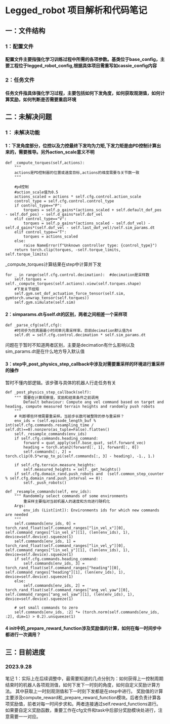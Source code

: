 # Legged_robot 项目解析和代码笔记
## 一：文件结构
### 1：配置文件
#### 配置文件主要指强化学习训练过程中所需的各项参数。基类位于base_config，主要工程位于legged_robot_config,根据具体项目需重写如cassie_config内容
### 2：任务文件
#### 任务文件指具体强化学习过程，主要包括如何下发角度，如何获取观测值，如何计算奖励，如何判断是否需要重启环境

## 二：未解决问题

### 1： 未解决功能

#### 1：下发角度部分，位控以及力控最终下发均为力矩,下发力矩是由PD控制计算出来的，需要推导。另外action_scale意义不明
        
    def _compute_torques(self,actions):
        """
        actions是PD控制器的位置或速度目标,actions的维度需要与关节数一致
        """

        #pd控制
        #action_scale值为0.5
        actions_scaled = actions * self.cfg.control.action_scale
        control_type = self.cfg.control.control_type
        if control_type=="P":
            torques = self.p_gains*(actions_scaled + self.default_dof_pos - self.dof_pos) - self.d_gains*self.dof_vel
        elif control_type=="V":
            torques = self.p_gains*(actions_scaled - self.dof_vel) - self.d_gains*(self.dof_vel - self.last_dof_vel)/self.sim_params.dt
        elif control_type=="T":
            torques = actions_scaled
        else:
            raise NameError(f"Unknown controller type: {control_type}")
        return torch.clip(torques, -self.torque_limits, self.torque_limits)

_compute_torques计算结果在step中计算并下发
        
    for _ in range(self.cfg.control.decimation):  #decimation是采样数
        self.torques = self._compute_torques(self.actions).view(self.torques.shape)
        #下发关节扭矩
        self.gym.set_dof_actuation_force_tensor(self.sim, gymtorch.unwrap_tensor(self.torques))
        self.gym.simulate(self.sim)

#### 2：simparams.dt与self.dt的区别，两者之间相差一个采样项

    def _parse_cfg(self,cfg):
        #时间步为仿真器最小时间单元乘采样率。目前decimation默认值为4
        self.dt = self.cfg.control.decimation * self.sim_params.dt

问题在于暂时不知道两者区别，主要是decimation有什么影响以及sim_params.dt是在什么地方导入默认值

#### 3：step中_post_physics_step_callback中涉及对需要重采样的环境进行重采样的操作
 暂时不懂内部逻辑。该步骤与具体的机器人行走任务有关

    def _post_physics_step_callback(self):
        """ 需要在计算观察值，奖励和结束条件之前调用
            Default behaviour: Compute ang vel command based on target and heading, compute measured terrain heights and randomly push robots
        """
        # 判断哪些环境需要重采样。当前步长数可被整除的参与重采样？
        env_ids = (self.episode_length_buf % int(self.cfg.commands.resampling_time / self.dt)==0).nonzero(as_tuple=False).flatten()
        self._resample_commands(env_ids)
        if self.cfg.commands.heading_command:
            forward = quat_apply(self.base_quat, self.forward_vec)
            heading = torch.atan2(forward[:, 1], forward[:, 0])
            self.commands[:, 2] = torch.clip(0.5*wrap_to_pi(self.commands[:, 3] - heading), -1., 1.)

        if self.cfg.terrain.measure_heights:
            self.measured_heights = self._get_heights()
        if self.cfg.domain_rand.push_robots and  (self.common_step_counter % self.cfg.domain_rand.push_interval == 0):
            self._push_robots()

    def _resample_commands(self, env_ids):
        """ Randommly select commands of some environments
            重采样主要指对当前机器人的速度和方向进行随机化
        Args:
            env_ids (List[int]): Environments ids for which new commands are needed
        """
        self.commands[env_ids, 0] = torch_rand_float(self.command_ranges["lin_vel_x"][0], self.command_ranges["lin_vel_x"][1], (len(env_ids), 1), device=self.device).squeeze(1)
        self.commands[env_ids, 1] = torch_rand_float(self.command_ranges["lin_vel_y"][0], self.command_ranges["lin_vel_y"][1], (len(env_ids), 1), device=self.device).squeeze(1)
        if self.cfg.commands.heading_command:
            self.commands[env_ids, 3] = torch_rand_float(self.command_ranges["heading"][0], self.command_ranges["heading"][1], (len(env_ids), 1), device=self.device).squeeze(1)
        else:
            self.commands[env_ids, 2] = torch_rand_float(self.command_ranges["ang_vel_yaw"][0], self.command_ranges["ang_vel_yaw"][1], (len(env_ids), 1), device=self.device).squeeze(1)

        # set small commands to zero
        self.commands[env_ids, :2] *= (torch.norm(self.commands[env_ids, :2], dim=1) > 0.2).unsqueeze(1)

#### 4 init中的_prepare_reward_function涉及奖励值的计算，如何在每一时间步中都进行一次调用？

## 三：目前进度
### 2023.9.28 
笔记 1：实际上在后续调整中，最需要知道的几点分别为：如何获得上一控制周期结束时的机器人各项观测值，如何下发下一时刻的角度，如何自定义奖励计算方法。
其中获取上一时刻观测值和下一时刻下发都是在step中进行。
奖励值的计算主要涉及compute_reward和_prepare_reward_function模块。后者负责计算各项奖励值，前者对每一时间步求和。两者连接通过self.reward_functions进行。如果要自定义奖励函数，重要工作在cfg文件和task中后部分奖励模块处进行，注意需要一一对应。